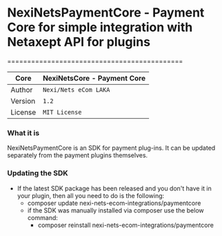 # NexiNetsPaymentCore - Payment Core for simple integration with Netaxept API for plugins
============================================

| Core              | NexiNetsCore - Payment Core 
|-------------------|-------------------------
| Author            | `Nexi/Nets eCom LAKA`             
| Version           | `1.2`                 
| License           | `MIT License`                 


### What it is
NexiNetsPaymentCore is an SDK for payment plug-ins. It can be updated separately from the payment plugins themselves.

### Updating the SDK

* If the latest SDK package has been released and you don't have it in your plugin, then all you need to do is the following:
  * composer update nexi-nets-ecom-integrations/paymentcore 
  * if the SDK was manually installed via composer use the below command:
    * composer reinstall nexi-nets-ecom-integrations/paymentcore
